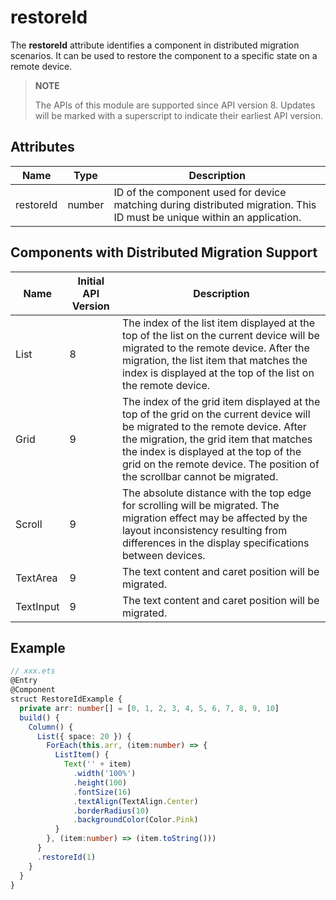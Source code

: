 # restoreId

The **restoreId** attribute identifies a component in distributed migration scenarios. It can be used to restore the component to a specific state on a remote device.

>  **NOTE**
>
>  The APIs of this module are supported since API version 8. Updates will be marked with a superscript to indicate their earliest API version.

## Attributes

| Name       | Type  | Description                                      |
| --------- | ------ | ---------------------------------------- |
| restoreId | number | ID of the component used for device matching during distributed migration. This ID must be unique within an application.|

## Components with Distributed Migration Support

| Name     | Initial API Version| Description                                    |
| --------- | ---- | ---------------------------------------- |
| List      | 8    | The index of the list item displayed at the top of the list on the current device will be migrated to the remote device. After the migration, the list item that matches the index is displayed at the top of the list on the remote device.|
| Grid      | 9    | The index of the grid item displayed at the top of the grid on the current device will be migrated to the remote device. After the migration, the grid item that matches the index is displayed at the top of the grid on the remote device. The position of the scrollbar cannot be migrated.|
| Scroll    | 9    | The absolute distance with the top edge for scrolling will be migrated. The migration effect may be affected by the layout inconsistency resulting from differences in the display specifications between devices.|
| TextArea  | 9    | The text content and caret position will be migrated.                         |
| TextInput | 9    | The text content and caret position will be migrated.                         |

## Example

```ts
// xxx.ets
@Entry
@Component
struct RestoreIdExample {
  private arr: number[] = [0, 1, 2, 3, 4, 5, 6, 7, 8, 9, 10]
  build() {
    Column() {
      List({ space: 20 }) {
        ForEach(this.arr, (item:number) => {
          ListItem() {
            Text('' + item)
              .width('100%')
              .height(100)
              .fontSize(16)
              .textAlign(TextAlign.Center)
              .borderRadius(10)
              .backgroundColor(Color.Pink)
          }
        }, (item:number) => (item.toString()))
      }
      .restoreId(1)
    }
  }
}
```
